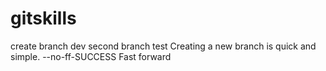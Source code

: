 # gitskills
create branch dev
second branch test
Creating a new branch is quick and simple.
--no-ff-SUCCESS
Fast forward

